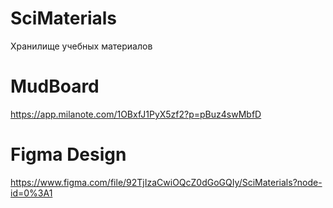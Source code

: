 # SciMaterials
Хранилище учебных материалов

# MudBoard
https://app.milanote.com/1OBxfJ1PyX5zf2?p=pBuz4swMbfD

# Figma Design
https://www.figma.com/file/92TjIzaCwiOQcZ0dGoGQIy/SciMaterials?node-id=0%3A1
